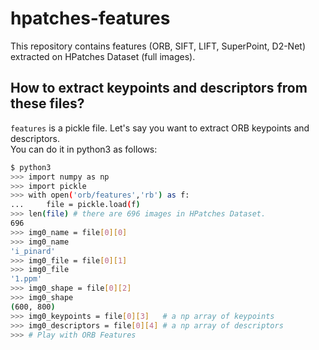 # hpatches-features
This repository contains features (ORB, SIFT, LIFT, SuperPoint, D2-Net) extracted on HPatches Dataset (full images).

## How to extract keypoints and descriptors from these files?
`features` is a pickle file.
Let's say you want to extract ORB keypoints and descriptors.   
You can do it in python3 as follows:

```bash
$ python3
>>> import numpy as np
>>> import pickle
>>> with open('orb/features','rb') as f:
...     file = pickle.load(f)
>>> len(file) # there are 696 images in HPatches Dataset.
696
>>> img0_name = file[0][0]
>>> img0_name
'i_pinard'
>>> img0_file = file[0][1]
>>> img0_file 
'1.ppm'
>>> img0_shape = file[0][2]
>>> img0_shape
(600, 800)
>>> img0_keypoints = file[0][3]   # a np array of keypoints
>>> img0_descriptors = file[0][4] # a np array of descriptors
>>> # Play with ORB Features
```
